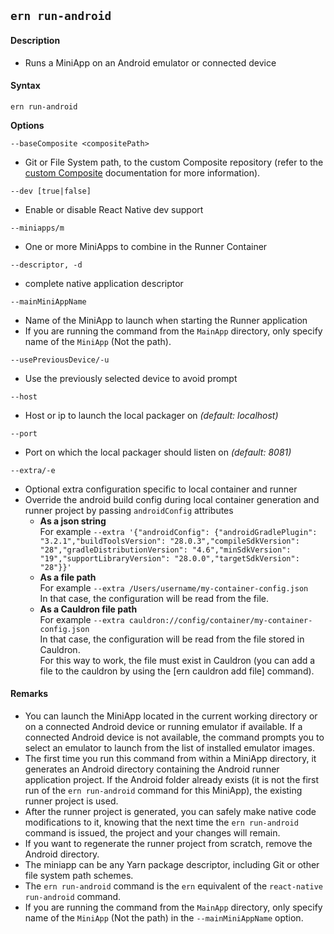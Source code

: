 ## `ern run-android`

#### Description

* Runs a MiniApp on an Android emulator or connected device  

#### Syntax

`ern run-android`

**Options**  

`--baseComposite <compositePath>`

* Git or File System path, to the custom Composite repository (refer to the [custom Composite] documentation for more information).

`--dev [true|false]`
* Enable or disable React Native dev support

`--miniapps/m`
* One or more MiniApps to combine in the Runner Container

`--descriptor, -d`
* complete native application descriptor

`--mainMiniAppName`
* Name of the MiniApp to launch when starting the Runner application
* If you are running the command from the `MainApp` directory, only specify name of the `MiniApp` (Not the path).

`--usePreviousDevice/-u`
* Use the previously selected device to avoid prompt

`--host`
* Host or ip to launch the local packager on *(default: localhost)*

`--port`
* Port on which the local packager should listen on *(default: 8081)*

`--extra/-e`
* Optional extra configuration specific to local container and runner
* Override the android build config during local container generation and runner project by passing `androidConfig` attributes
  - **As a json string**  
  For example `--extra '{"androidConfig": {"androidGradlePlugin": "3.2.1","buildToolsVersion": "28.0.3","compileSdkVersion": "28","gradleDistributionVersion": "4.6","minSdkVersion": "19","supportLibraryVersion": "28.0.0","targetSdkVersion": "28"}}'`    
  - **As a file path**  
  For example `--extra /Users/username/my-container-config.json`  
  In that case, the configuration will be read from the file.  
  - **As a Cauldron file path**  
  For example `--extra cauldron://config/container/my-container-config.json`  
  In that case, the configuration will be read from the file stored in Cauldron.   
  For this way to work, the file must exist in Cauldron (you can add a file to the cauldron by using the [ern cauldron add file] command).

#### Remarks

* You can launch the MiniApp located in the current working directory or on a connected Android device or running emulator if available. If a connected Android device is not available, the command prompts you to select an emulator to launch from the list of installed emulator images.  
* The first time you run this command from within a MiniApp directory, it generates an Android directory containing the Android runner application project. If the Android folder already exists (it is not the first run of the `ern run-android` command for this MiniApp), the existing runner project is used.  
* After the runner project is generated, you can safely make native code modifications to it, knowing that the next time the `ern run-android` command is issued, the project and your changes will remain.  
* If you want to regenerate the runner project from scratch, remove the Android directory.  
* The miniapp can be any Yarn package descriptor, including Git or other file system path schemes.  
* The `ern run-android` command is the `ern` equivalent of the `react-native run-android` command.
* If you are running the command from the `MainApp` directory, only specify name of the `MiniApp` (Not the path) in the `--mainMiniAppName` option.

[custom Composite]: ./platform-parts/composite/index.md